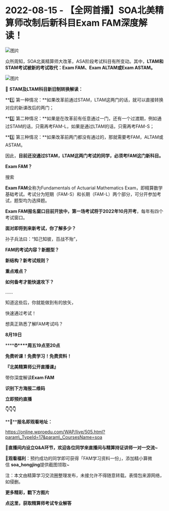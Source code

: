 # 2022-08-15 - 【全网首播】SOA北美精算师改制后新科目Exam FAM深度解读！

![图片](https://mmbiz.qpic.cn/mmbiz_jpg/mK3FpI9af4msj5XicuFaWeKbGibYaJal6Xm6QtA6qTnqbr0ibibnscQGLicZAwjWFQlEayIzO3LQ8MOfl19s21JZEpA/640?wx_fmt=jpeg&tp=webp&wxfrom=5&wx_lazy=1)

众所周知，SOA北美精算师大改革，ASA阶段考试科目有所变动。其中，**LTAM和STAM考试被新的考试取代：Exam FAM、Exam ALTAM或Exam ASTAM。**

![图片](https://mmbiz.qpic.cn/mmbiz_png/mK3FpI9af4msj5XicuFaWeKbGibYaJal6XM8b5UyT6AKKjeC1D9XmtGxmcbHg87HIabV1QicrM2I5FP2ZNFq5aT2A/640?wx_fmt=png&tp=webp&wxfrom=5&wx_lazy=1)

🙋 **STAM及LTAM科目新旧制转换解读：**

**1️⃣ 第一种情况：**如果改革前通过STAM，LTAM这两门的话，就可以直接转换对应的新课改后的两门；

**2️⃣ 第二种情况：**如果是在改革前有任意通过一门，还有一个过渡期，例如通过STAM的话，只需再考FAM-L，如果是通过LTAM的话，只需再考FAM-S；

**3️⃣ 第三种情况：**如果改革前两门都没有通过的，那就需要考FAM，ALTAM或ASTAM。

因此，**目前还没通过STAM，LTAM这两门考试的同学，必须考FAM这门新科目。**

**Exam FAM？**

搜索

**Exam FAM**全称为Fundamentals of Actuarial Mathematics Exam，即精算数学基础考试。考试分为短期（FAM-S）和长期（FAM-L）两个部分，可分开参加考试，题型均为选择题。

**Exam FAM报名窗口目前开放中，第一场考试将于2022年10月开考**，每年有四个考试窗口。

**面对即将到来新考试，你了解多少？**



孙子兵法曰：“知己知彼，百战不殆”，

**FAM的考试内容？新题型？**

**新结构？新考试规则？**

**重点难点？**

**如何备考才能快速攻下？**

……

知道这些后，你就能做到有的放矢，

快速通过考试！



想真正熟悉了解FAM考试吗？

**8月19日**

********⏰****周五**19点至20点**

**免费听课！免费学习！免费资料！**

**『北美精算师公开直播课』**

带你深度解读**Exam FAM**

**识别下方海报二维码**

**立即预约直播**

**👇👇👇**



**📍****报名即观看地址：**

https://online.wproedu.com/WAP/live/505.html?param\_TypeId=17&param\_CoursesName=soa

👀**直播间内设立Q&A环节，欢迎各位同学来直播间与精算持证讲师一对一交流~**

💓**观看福利**：预约成功的同学即可获得「FAM学习资料一份」，添加精小算微信 **soa\_hongjing**提供截图领取~

注：本文由精算学习交流圈整理发布，未接允许不得随意转载。表情包来源网络，如侵删。

**更多精彩，戳下方图片**



[](http://mp.weixin.qq.com/s?__biz=Mzg5ODgxNDE0NQ==&mid=2247483716&idx=1&sn=e1df2885756e4f4a72d0567ffa4690bb&chksm=c05d98eaf72a11fca6a29c8eb62754a0b92898373d1de868332308fafe026d4c456fc0f4653f&scene=21#wechat_redirect)

[](http://mp.weixin.qq.com/s?__biz=Mzg5ODgxNDE0NQ==&mid=2247484036&idx=1&sn=9bfce993ba0c830ec1e4b39b6716dd12&chksm=c05d9b2af72a123ccbaf001cc3fc565750743273fa0647a136e7593c7e21d55402af0fed5006&scene=21#wechat_redirect)

[](http://mp.weixin.qq.com/s?__biz=Mzg5ODgxNDE0NQ==&mid=2247484305&idx=1&sn=faae400b6a109a99b390d9cf3b2e4c29&chksm=c05d9a3ff72a1329c36d211fdd502501b728c1692d079cf95ee41fd0269002f7c72cffff1ad0&scene=21#wechat_redirect)







**点这里，获取精算师考试专业解答**